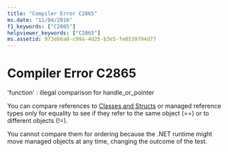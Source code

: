 ```yaml
---
title: "Compiler Error C2865"
ms.date: "11/04/2016"
f1_keywords: ["C2865"]
helpviewer_keywords: ["C2865"]
ms.assetid: 973eb6a0-c99a-4d25-b3e5-fe0539794d77
---
```

# Compiler Error C2865

'function' : illegal comparison for handle_or_pointer

You can compare references to [Classes and Structs](../../extensions/classes-and-structs-cpp-component-extensions.md) or managed reference types only for equality to see if they refer to the same object (==) or to different objects (!=).

You cannot compare them for ordering because the .NET runtime might move managed objects at any time, changing the outcome of the test.